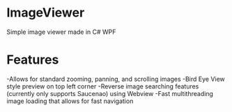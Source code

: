 # ImageViewer
 Simple image viewer made in C# WPF

# Features
-Allows for standard zooming, panning, and scrolling images
-Bird Eye View style preview on top left corner
-Reverse image searching features (currently only supports Saucenao) using Webview
-Fast multithreading image loading that allows for fast navigation
 
